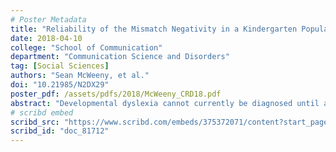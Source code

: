 ```yaml
---
# Poster Metadata
title: "Reliability of the Mismatch Negativity in a Kindergarten Population Oversampled for Dyslexia"
date: 2018-04-10
college: "School of Communication"
department: "Communication Science and Disorders"
tag: [Social Sciences]
authors: "Sean McWeeny, et al."
doi: "10.21985/N2DX29"
poster_pdf: /assets/pdfs/2018/McWeeny_CRD18.pdf
abstract: "Developmental dyslexia cannot currently be diagnosed until a child has failed to learn to read as expected. Researchers have sought to find neural measures that may help predict a child’s later reading ability. One of these measures is the mismatch negativity (MMN), an event-related potential (ERP) component elicited by an oddball within a stream of standard stimuli. The MMN is thought to reflect automatic auditory change detection, and has been shown to predict later reading. For the MMN to be clinically useful, its psychometric properties must be further evaluated. In a sample of 147 kindergarten children oversampled for risk for dyslexia, we calculated reliability measures for early and late MMN time windows in terms of different electrodes of interest, stimuli, and response mean amplitude. Subjects were presented with 2 blocks of 1200 trials; one using /ba/ as the standard and one using /da/ as the standard. The early and late MMN were reliable (r = .54 and r = .62 respectively) when measured using alternating trials, but decreased to nearly zero correlation when comparing the first half of each run to the second half of each run. This indicates that the MMN changes considerably over time for children. Reliability did not differ for individuals who were at risk for dyslexia (t(8) = -1.37, p = .21). This change over time may affect the strength of the conclusions we can draw from models incorporating these predictors. We discuss future directions for using this component as a predictor of future reading abilities."
# scribd embed
scribd_src: "https://www.scribd.com/embeds/375372071/content?start_page=1&view_mode=scroll&access_key=key-GArIyQp13IXq14Cl5d5k&show_recommendations=true"
scribd_id: "doc_81712"
---
```

